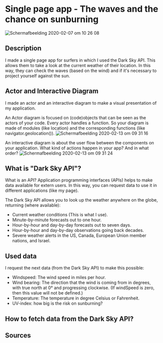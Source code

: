# Single page app - The waves and the chance on sunburning
![Schermafbeelding 2020-02-07 om 10 26 08](https://user-images.githubusercontent.com/45489420/74017304-5186d600-4994-11ea-851a-c7d847b90a19.png)


## Description 
I made a single page app for surfers in which I used the Dark Sky API. This allows them to take a look at the current weather of their location. In this way, they can check the waves (based on the wind) and if it's necessary to project yourself against the sun. 

## Actor and Interactive Diagram
I made an actor and an interactive diagram to make a visual presentation of my application.

An Actor diagram is focused on (code)objects that can be seen as the actors of your code. Every actor handles a function. So your diagram is made of modules (like location) and the corresponding functions (like navigator.geolocation()).
![Schermafbeelding 2020-02-13 om 09 31 16](https://user-images.githubusercontent.com/45489420/74415442-a9658700-4e43-11ea-8181-8006316142e0.png)

An interactive diagram is about the user flow between the components on your application. What kind of actions happen in your app? And in what order?
![Schermafbeelding 2020-02-13 om 09 31 24](https://user-images.githubusercontent.com/45489420/74415444-a9fe1d80-4e43-11ea-8282-283827853697.png)

## What is "Dark Sky API"?

What is an API? 
Application programming interfaces (APIs) helps to make data available for extern users. In this way, you can request data to use it in different applications (like my page).  

The Dark Sky API allows you to look up the weather anywhere on the globe, returning (where available):

* Current weather conditions (This is what I use).
* Minute-by-minute forecasts out to one hour.
* Hour-by-hour and day-by-day forecasts out to seven days.
* Hour-by-hour and day-by-day observations going back decades.
* Severe weather alerts in the US, Canada, European Union member nations, and Israel.



## Used data
I request the next data (from the Dark Sky API) to make this possible:

* Windspeed: The wind speed in miles per hour.
* Wind bearing: The direction that the wind is coming from in degrees, with true north at 0° and progressing clockwise. (If windSpeed is zero, then this value will not be defined.)
* Temperature: The temperature in degree Celsius or Fahrenheit.
* UV-index: how big is the risk on sunburning?

## How to fetch data from the Dark Sky API?


## Sources


<!-- Add a link to your live demo in Github Pages 🌐-->

<!-- ☝️ replace this description with a description of your own work -->

<!-- replace the code in the /docs folder with your own, so you can showcase your work with GitHub Pages 🌍 -->

<!-- Add a nice poster image here at the end of the week, showing off your shiny frontend 📸 -->

<!-- Maybe a table of contents here? 📚 -->

<!-- How about a section that describes how to install this project? 🤓 -->

<!-- ...but how does one use this project? What are its features 🤔 -->

<!-- What external data source is featured in your project and what are its properties 🌠 -->

<!-- Maybe a checklist of done stuff and stuff still on your wishlist? ✅ -->

<!-- How about a license here? 📜 (or is it a licence?) 🤷 -->
